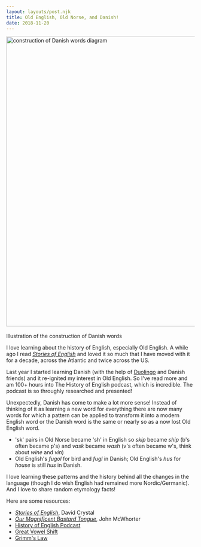 ```yaml
---
layout: layouts/post.njk
title: Old English, Old Norse, and Danish!
date: 2018-11-20
---
```


<img width="775" alt="construction of Danish words diagram" src="https://user-images.githubusercontent.com/1305617/48813245-1010f900-ed04-11e8-90c9-4870b604aa63.png"><br><br>
<span class="post-meta">Illustration of the construction of Danish words</span>

I love learning about the history of English, especially Old English. A while ago I read [_Stories of English_](https://www.amazon.com/Stories-English-David-Crystal/dp/1585677191) and loved it so much that I have moved with it for a decade, across the Atlantic and twice across the US.

Last year I started learning Danish (with the help of [Duolingo](https://www.duolingo.com/course/da/en/Learn-Danish-Online) and Danish friends) and it re-ignited my interest in Old English. So I've read more and am 100+ hours into The History of English podcast, which is incredible. The podcast is so throughly researched and presented!

Unexpectedly, Danish has come to make a lot more sense! Instead of thinking of it as learning a new word for everything there are now many words for which a pattern can be applied to transform it into a modern English word or the Danish word is the same or nearly so as a now lost Old English word.

- 'sk' pairs in Old Norse became 'sh' in English so _skip_ became _ship_ (b's often became p's) and _vask_ became _wash_ (v's often became w's, think about _wine_ and _vin_)
- Old English's _fugol_ for bird and _fugl_ in Danish; Old English's _hus_ for _house_ is still _hus_ in Danish.

I love learning these patterns and the history behind all the changes in the language (though I do wish English had remained more Nordic/Germanic). And I love to share random etymology facts!

Here are some resources:

- [_Stories of English_](https://www.amazon.com/Stories-English-David-Crystal/dp/1585677191), David Crystal
- [_Our Magnificent Bastard Tongue_](https://www.amazon.com/Our-Magnificent-Bastard-Tongue-History/dp/1592404944), John McWhorter
- [History of English Podcast](http://historyofenglishpodcast.com)
- [Great Vowel Shift](https://en.wikipedia.org/wiki/Great_Vowel_Shift)
- [Grimm's Law](https://en.wikipedia.org/wiki/Grimm%27s_law)
